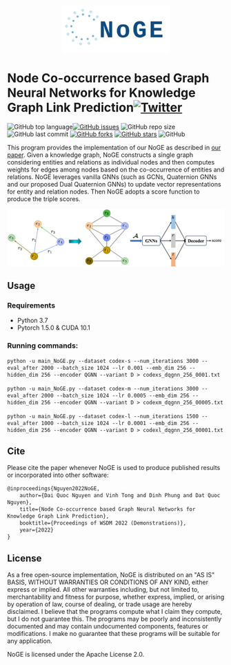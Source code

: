 <p align="center">
	<img src="https://github.com/daiquocnguyen/GNN-NoGE/blob/master/logo.png" width="250">
</p>

# Node Co-occurrence based Graph Neural Networks for Knowledge Graph Link Prediction<a href="https://twitter.com/intent/tweet?text=Wow:&url=https%3A%2F%2Fgithub.com%2Fdaiquocnguyen%2FGNN-NoGE%2Fblob%2Fmaster%2FREADME.md"><img alt="Twitter" src="https://img.shields.io/twitter/url?style=social&url=https%3A%2F%2Ftwitter.com%2Fdaiquocng"></a>

<img alt="GitHub top language" src="https://img.shields.io/github/languages/top/daiquocnguyen/GNN-NoGE"><a href="https://github.com/daiquocnguyen/GNN-NoGE/issues"><img alt="GitHub issues" src="https://img.shields.io/github/issues/daiquocnguyen/GNN-NoGE"></a>
<img alt="GitHub repo size" src="https://img.shields.io/github/repo-size/daiquocnguyen/GNN-NoGE">
<img alt="GitHub last commit" src="https://img.shields.io/github/last-commit/daiquocnguyen/GNN-NoGE">
<a href="https://github.com/daiquocnguyen/GNN-NoGE/network"><img alt="GitHub forks" src="https://img.shields.io/github/forks/daiquocnguyen/GNN-NoGE"></a>
<a href="https://github.com/daiquocnguyen/GNN-NoGE/stargazers"><img alt="GitHub stars" src="https://img.shields.io/github/stars/daiquocnguyen/GNN-NoGE"></a>
<img alt="GitHub" src="https://img.shields.io/github/license/daiquocnguyen/GNN-NoGE">

This program provides the implementation of our NoGE as described in [our paper](https://arxiv.org/abs/2104.07396). Given a knowledge graph, NoGE constructs a single graph considering entities and relations as individual nodes and then computes weights for edges among nodes based on the co-occurrence of entities and relations. NoGE leverages vanilla GNNs (such as GCNs, Quaternion GNNs and our proposed Dual Quaternion GNNs) to update vector representations for entity and relation nodes. Then NoGE adopts a score function to produce the triple scores.

<p align="center">
	<img src="https://github.com/daiquocnguyen/GNN-NoGE/blob/master/NoGE.png" width="750">
</p>

## Usage

### Requirements
- Python 3.7
- Pytorch 1.5.0 & CUDA 10.1

### Running commands:

    python -u main_NoGE.py --dataset codex-s --num_iterations 3000 --eval_after 2000 --batch_size 1024 --lr 0.001 --emb_dim 256 --hidden_dim 256 --encoder QGNN --variant D > codexs_dqgnn_256_0001.txt
    
    python -u main_NoGE.py --dataset codex-m --num_iterations 3000 --eval_after 2000 --batch_size 1024 --lr 0.0005 --emb_dim 256 --hidden_dim 256 --encoder QGNN --variant D > codexm_dqgnn_256_00005.txt

    python -u main_NoGE.py --dataset codex-l --num_iterations 1500 --eval_after 1000 --batch_size 1024 --lr 0.0001 --emb_dim 256 --hidden_dim 256 --encoder QGNN --variant D > codexl_dqgnn_256_00001.txt


## Cite 

Please cite the paper whenever NoGE is used to produce published results or incorporated into other software:

    @inproceedings{Nguyen2022NoGE,
        author={Dai Quoc Nguyen and Vinh Tong and Dinh Phung and Dat Quoc Nguyen},
        title={Node Co-occurrence based Graph Neural Networks for Knowledge Graph Link Prediction},
        booktitle={Proceedings of WSDM 2022 (Demonstrations)},
        year={2022}
    }

## License

As a free open-source implementation, NoGE is distributed on an "AS IS" BASIS, WITHOUT WARRANTIES OR CONDITIONS OF ANY KIND, either express or implied. All other warranties including, but not limited to, merchantability and fitness for purpose, whether express, implied, or arising by operation of law, course of dealing, or trade usage are hereby disclaimed. I believe that the programs compute what I claim they compute, but I do not guarantee this. The programs may be poorly and inconsistently documented and may contain undocumented components, features or modifications. I make no guarantee that these programs will be suitable for any application.

NoGE is licensed under the Apache License 2.0.


